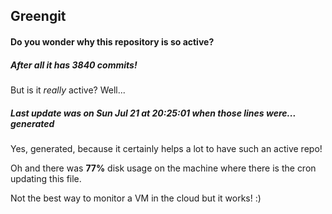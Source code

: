 ## Greengit

#### Do you wonder why this repository is so active?

##### After all it has 3840 commits!

But is it *really* active? Well...

##### Last update was on Sun Jul 21 at 20:25:01 when those lines were... generated

Yes, generated, because it certainly helps a lot to have such an active repo!

Oh and there was **77%** disk usage on the machine
where there is the cron updating this file.

Not the best way to monitor a VM in the cloud but it works! :)
